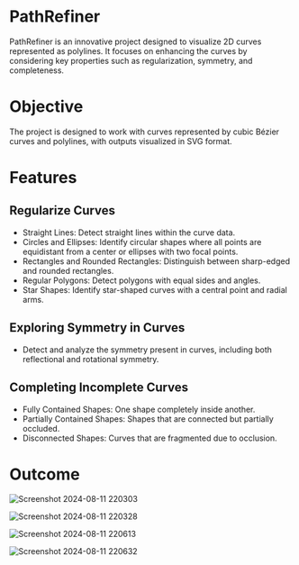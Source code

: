 # PathRefiner
PathRefiner is an innovative project designed to visualize 2D curves represented as polylines. It focuses on enhancing the curves by considering key properties such as regularization, symmetry, and completeness.

# Objective
The project is designed to work with curves represented by cubic Bézier curves and polylines, with outputs visualized in SVG format.


# Features
## Regularize Curves
- Straight Lines: Detect straight lines within the curve data.
- Circles and Ellipses: Identify circular shapes where all points are equidistant from a center or ellipses with two focal points.
- Rectangles and Rounded Rectangles: Distinguish between sharp-edged and rounded rectangles.
- Regular Polygons: Detect polygons with equal sides and angles.
- Star Shapes: Identify star-shaped curves with a central point and radial arms.

## Exploring Symmetry in Curves
-  Detect and analyze the symmetry present in curves, including both reflectional and rotational symmetry.

## Completing Incomplete Curves
- Fully Contained Shapes: One shape completely inside another.
- Partially Contained Shapes: Shapes that are connected but partially occluded.
- Disconnected Shapes: Curves that are fragmented due to occlusion.

# Outcome

![Screenshot 2024-08-11 220303](https://github.com/user-attachments/assets/0f130d9a-d8e4-4226-9ff5-673ab2834175)
  
![Screenshot 2024-08-11 220328](https://github.com/user-attachments/assets/64deef38-c5a5-423e-a18e-e37464e86a5f)


![Screenshot 2024-08-11 220613](https://github.com/user-attachments/assets/ae36d2fa-738c-470d-a4b6-d61490079752)

![Screenshot 2024-08-11 220632](https://github.com/user-attachments/assets/ce559c7b-7740-4611-ab54-92baf65068d1)

